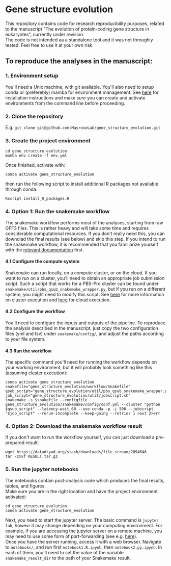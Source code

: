 # Gene structure evolution
This repository contains code for research reproducibility purposes, related to the manuscript "The evolution of protein-coding gene structure in eukaryotes", currently under revision.  
The code is not intended aa a standalone tool and it was not throughly tested. Feel free to use it at your own risk.
## To reproduce the analyses in the manuscript:
### 1. Environment setup
You'll need a Unix machine, with git available. You'll also need to setup conda or (preferebly) mamba for environment management. See [here](https://mamba.readthedocs.io/en/latest/installation/mamba-installation.html) for installation instructions and make sure you can create and activate environments from the command line before proceeding.
### 2. Clone the repository
E.g. `git clone git@github.com:MayroseLab/gene_structure_evolution.git`
### 3. Create the project environment
```
cd gene_structure_evolution
mamba env create -f env.yml
```
Once finished, activate with:
```
conda activate gene_structure_evolution
```
then run the following script to install additional R packages not available through conda:
```
Rscript install_R_packages.R
```
### 4. Option 1: Run the snakemake workflow
The snakemake workflow performs most of the analyses, starting from raw GFF3 files. This is rather heavy and will take some time and requires considerable computational resources. If you don't really need this, you can downolad the final results (see below) and skip this step. If you intend to run the snakemake workflow, it is recommended that you familiarize yourself with the [relevant documentation](https://snakemake.readthedocs.io/en/stable/tutorial/tutorial.html) first.
#### 4.1 Configure the compute system
Snakemake can run locally, on a compute cluster, or on the cloud. If you want to run on a cluster, you'll need to obtain an appropriate job submission script. Such a script that works for a PBS-Pro cluster can be found under `snakemake/util/pbs_qsub_snakemake_wrapper.py`, but if you run on a different system, you might need to modify this script. See [here](https://snakemake.readthedocs.io/en/stable/tutorial/additional_features.html#cluster-execution) for more information on cluster execution and [here](https://snakemake.readthedocs.io/en/master/executing/cloud.html) for cloud execution.
#### 4.2 Configure the workflow
You'll need to configure the inputs and outputs of the pipeline. To reproduce the analysis described in the manuscript, just copy the two configuration files (yml and tsv) under `snakemake/config/`, and adjust the paths according to your file system.
#### 4.3 Run the workflow
The specific command you'll need for running the workflow depends on your working environment, but it will probably look something like this (assuming cluster execution):
```
conda activate gene_structure_evolution
snakefile="gene_structure_evolution/workflow/Snakefile"
qsub_script="gene_structure_evolution/util/pbs_qsub_snakemake_wrapper.py"
job_script="gene_structure_evolution/util/jobscript.sh"
snakemake -s $snakefile --configfile gene_structure_evolution/snakemake/config/conf.yml --cluster "python $qsub_script" --latency-wait 60 --use-conda -p -j 500 --jobscript "$job_script" --rerun-incomplete --keep-going --retries 1 >out 2>err
```
### 4. Option 2: Download the snakemake workflow result
If you don't want to run the workflow yourself, you can just download a pre-prepared result:
```
wget https://datadryad.org/stash/downloads/file_stream/2894646
tar -zxvf RESULT.tar.gz
```
### 5. Run the jupyter notebooks
The notebooks contain post-analysis code which produces the final results, tables, and figures.  
Make sure you are in the right location and have the project environment activated:
```
cd gene_structure_evolution
conda activate gene_structure_evolution
```
Next, you need to start the jupyter server. The basic command is `jupyter lab`, howevr it may change depending on your computing environment. For example, if you are accessing the jupyter server on a remote machine, you may need to use some form of port-forwarding (see e.g. [here](https://ljvmiranda921.github.io/notebook/2018/01/31/running-a-jupyter-notebook/)).  
Once you have the server running, access it with a web browser. Navigate to `notebooks/`, and run first `notebook1.R.ipynb`, then `notebook2.py.ipynb`. In each of them, you'll need to set the value of the variable `snakemake_result_dir` to the path of your Snakemake result.

